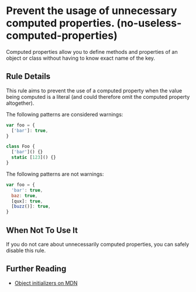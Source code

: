 # Prevent the usage of unnecessary computed properties. (no-useless-computed-properties)

Computed properties allow you to define methods and properties of an object or class without having to know exact name of the key.

## Rule Details

This rule aims to prevent the use of a computed property when the value being computed is a literal (and could therefore omit the computed property altogether).

The following patterns are considered warnings:

```js
var foo = {
  ['bar']: true,
}

class Foo {
  ['bar']() {}
  static [123]() {}
}
```

The following patterns are not warnings:

```js
var foo = {
  'bar': true,
  baz: true,
  [qux]: true,
  [buzz()]: true,
}
```

## When Not To Use It

If you do not care about unnecessarily computed properties, you can safely disable this rule.

## Further Reading

- [Object initializers on MDN](https://developer.mozilla.org/en-US/docs/Web/JavaScript/Reference/Operators/Object_initializer)
